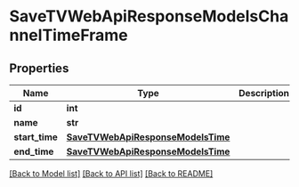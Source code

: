 # SaveTVWebApiResponseModelsChannelTimeFrame

## Properties
Name | Type | Description | Notes
------------ | ------------- | ------------- | -------------
**id** | **int** |  | [optional] 
**name** | **str** |  | [optional] 
**start_time** | [**SaveTVWebApiResponseModelsTime**](SaveTVWebApiResponseModelsTime.md) |  | [optional] 
**end_time** | [**SaveTVWebApiResponseModelsTime**](SaveTVWebApiResponseModelsTime.md) |  | [optional] 

[[Back to Model list]](../README.md#documentation-for-models) [[Back to API list]](../README.md#documentation-for-api-endpoints) [[Back to README]](../README.md)


